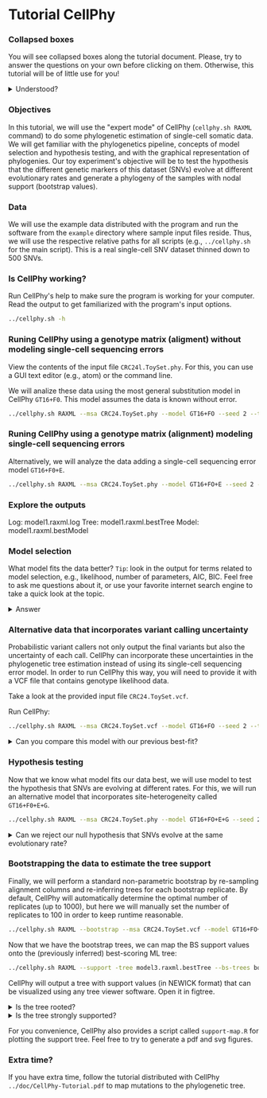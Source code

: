# Tutorial CellPhy

### Collapsed boxes
You will see collapsed boxes along the tutorial document. Please, try to answer the questions on your own before clicking on them. Otherwise, this tutorial will be of little use for you!

<details><summary>Understood?</summary>
<p>
YES!
</p>
</details>

### Objectives
In this tutorial, we will use the "expert mode" of CellPhy (`cellphy.sh RAXML` command) to do some phylogenetic estimation of single-cell somatic data. We will get familiar with the phylogenetics pipeline, concepts of model selection and hypothesis testing, and with the graphical representation of phylogenies. Our toy experiment's objective will be to test the hypothesis that the different genetic markers of this dataset (SNVs) evolve at different evolutionary rates and generate a phylogeny of the samples with nodal support (bootstrap values).

### Data
We will use the example data distributed with the program and run the software from the `example` directory where sample input files reside. Thus, we will use the respective relative paths for all scripts (e.g., `../cellphy.sh` for the main script). This is a real single-cell SNV dataset thinned down to 500 SNVs.

### Is CellPhy working?
Run CellPhy's help to make sure the program is working for your computer. Read the output to get familiarized with the program's input options.
```bash
../cellphy.sh -h
```
### Runing CellPhy using a genotype matrix (aligment) without modeling single-cell sequencing errors
View the contents of the input file `CRC24l.ToySet.phy`. For this, you can use a GUI text editor (e.g., atom) or the command line.

We will analize these data using the most general substitution model in CellPhy `GT16+F0`. This model assumes the data is known without error.  

```bash
../cellphy.sh RAXML --msa CRC24.ToySet.phy --model GT16+FO --seed 2 --threads 1 --prefix model1
```

### Runing CellPhy using a genotype matrix (alignment) modeling single-cell sequencing errors
Alternatively, we will analyze the data adding a single-cell sequencing error model `GT16+F0+E`.

```bash
../cellphy.sh RAXML --msa CRC24.ToySet.phy --model GT16+FO+E --seed 2 --threads 1 --prefix model2
```

### Explore the outputs
Log: model1.raxml.log
Tree: model1.raxml.bestTree
Model: model1.raxml.bestModel


### Model selection
What model fits the data better?
`Tip`: look in the output for terms related to model selection, e.g., likelihood, number of parameters, AIC, BIC. Feel free to ask me questions about it, or use your favorite internet search engine to take a quick look at the topic.

<details><summary>Answer</summary>
<p>
Comparing the AIC or BIC of the models will give you a quick and clear answer that the `GT16+F0+E` fits this data better (lower value). Alternatively, you could use a likelihood ratio test since these models are nested. I would not expect you to know this last bit and is not necessary at this point.
</p>
</details>

### Alternative data that incorporates variant calling uncertainty
Probabilistic variant callers not only output the final variants but also the uncertainty of each call. CellPhy can incorporate these uncertainties in the phylogenetic tree estimation instead of using its single-cell sequencing error model. In order to run CellPhy this way, you will need to provide it with a VCF file that contains genotype likelihood data.

Take a look at the provided input file `CRC24.ToySet.vcf`.

Run CellPhy:

```bash
../cellphy.sh RAXML --msa CRC24.ToySet.vcf --model GT16+FO --seed 2 --threads 1 --prefix data2 
```

<details><summary>Can you compare this model with our previous best-fit?</summary>
<p>
No, you can't, since the data is different. We will continue with the other dataset. You do not need to finish this run.
</p>
</details>
 
### Hypothesis testing
Now that we know what model fits our data best, we will use  model to test the hypothesis that SNVs are evolving at different rates. For this, we will run an alternative model that incorporates site-heterogeneity called `GT16+F0+E+G`.

```bash
../cellphy.sh RAXML --msa CRC24.ToySet.phy --model GT16+FO+E+G --seed 2 --threads 1 --prefix model3
```

<details><summary>Can we reject our null hypothesis that SNVs evolve at the same evolutionary rate?</summary>
<p>
Yes. You can use an LRT or calculate the relative likelihood by comparing AICs. For example, in my execution, the relative likelihood would be:
```bash
perl -e "print exp((19014.886826 - 19210.530485)/2)"
```
</p>
</details>


### Bootstrapping the data to estimate the tree support
Finally, we will perform a standard non-parametric bootstrap by re-sampling alignment columns and re-inferring trees for each bootstrap replicate. By default, CellPhy will automatically determine the optimal number of replicates (up to 1000), but here we will manually set the number of replicates to 100 in order to keep runtime reasonable.  

```bash
../cellphy.sh RAXML --bootstrap --msa CRC24.ToySet.vcf --model GT16+FO+E+G --seed 2 --threads 1 --bs-trees 100 --prefix bootstrap
```

Now that we have the bootstrap trees, we can map the BS support values onto the (previously inferred) best-scoring ML tree:

```bash
../cellphy.sh RAXML --support -tree model3.raxml.bestTree --bs-trees bootstrap.raxml.bootstraps --prefix final --threads 1
```

CellPhy will output a tree with support values (in NEWICK format) that can be visualized using any tree viewer software. Open it in figtree.


<details><summary>Is the tree rooted?</summary>
<p>
No, CellPhy estimates unrooted trees. Use the re-rooting option to root it using the healthy/normal tissue sample included.
</p>
</details>

<details><summary>Is the tree strongly supported?</summary>
<p>
No, the bootstrap support values are generally quite low (>80 are usually considered good). Remember, we are using a thinned dataset to execute things fast.
</p>
</details>

For you convenience, CellPhy also provides a script called `support-map.R` for plotting the support tree. Feel free to try to generate a pdf and svg figures.

### Extra time?

If you have extra time, follow the tutorial distributed with CellPhy `../doc/CellPhy-Tutorial.pdf` to map mutations to the phylogenetic tree. 

<!--

# **Mapping mutations onto a phylogenetic tree**
<p style='text-align: justify;'>Cancer genomics studies are, for the most part, interested in understanding when "**driver**" mutations appeared in the malignant cell population. On this basis, we will next show how to map mutations onto a phylogenetic tree using CellPhy. Although the full VCF can be used, users are free to choose which mutations they wish to map onto the inferred phylogeny. In this tutorial, we will focus solely on a set of 15 exonic mutations from the original VCF.   
  
Our input files will therefore consist of a "trimmed" VCF only carrying this subset of exonic mutations, together with the best tree and model estimates from our original CellPhy run (tree search).</p>  

<br/>  

\scriptsize

```{r, engine = 'bash', eval = FALSE}
$ head -n 5 CRC24.MutationsMap 
#Chr	Position	GeneID
2	71042907	CLEC4F
2	142274377	LRP1B
3	33048242	GLB1
4	16764214	LDB2
$ bcftools view -T CRC24.MutationsMap CRC24.ToySet.vcf -O v -o CRC24.ToySet.Exonic.vcf
$ ../cellphy.sh RAXML --mutmap \
    --msa CRC24.ToySet.Exonic.vcf \
    --model CRC24.VCF.GL16.Tree.raxml.bestModel \ 
    --tree CRC24.VCF.GL16.Tree.raxml.bestTree \
    --opt-branches off --prefix CRC24.ToySet.Exonic.Mapped --threads 1
Branch-labeled tree saved to: CRC24.ToySet.Exonic.Mapped.raxml.mutationMapTree
Per-branch mutation list saved to: CRC24.ToySet.Exonic.Mapped.raxml.mutationMapList
```

\normalsize

***

<br/>  


# **Visualizing the results**
<p style='text-align: justify;'>Once it's done, CellPhy will output 2 distinct files:.</p>

* **(A)** _CRC24.ToySet.Exonic.Mapped.raxml.mutationMapTree_  
   &rarr; Newick tree file with indexed branches
* **(B)** _CRC24.ToySet.Exonic.Mapped.raxml.mutationMapList_  
   &rarr; Text file with the number and the list of mutations per branch


<p style='text-align: justify;'>We can now use the _mutation-map.R_ accompanying script to plot the mutations onto the phylogenetic tree. If you run this script wihtout any parameters, it will show a help message:</p>

<br/> 

\scriptsize

```{r, engine = 'bash', eval = FALSE}
$ ../script/mutation-map.R 
CellPhy - Mutation mapping plot - 22.07.2020
Created by: Alexey Kozlov, Joao M Alves, Alexandros Stamatakis & David Posada
Usage: ./mutation-map.R raxml.mutationMapTree raxml.mutationMapList Outgroup Output_prefix [geneIDs]
*Required files:
	-Tree
	-Mutation List
	-Outgroup name (comma-delimited list of taxa or NONE)
	-Output Prefix
*Optional:
	-Gene IDs (tab-delimited)
```

\normalsize

<p style='text-align: justify;'>Now let's run it again but this time with the required parameters:</p>

<br/>  

\scriptsize

```{r, engine = 'bash', eval = FALSE}
$ ../script/mutation-map.R \
    CRC24.ToySet.Exonic.Mapped.raxml.mutationMapTree \
    CRC24.ToySet.Exonic.Mapped.raxml.mutationMapList \
    Healthy \
    CRC24.ToySet.ExonicMutMap
Generating mutation-mapped tree plot...
Done!
```

\normalsize

<p style='text-align: justify;'>If everything went as expected, you should have generated the following figure, in PDF format (_CRC24.ToySet.ExonicMutMap.pdf_), where the mutations are mapped onto the tree branches (**Figure 2**).</p>

![CRC24 phylogenetic tree with 15 exonic mutations mapped (genomic position)](../example/CRC24.ToySet.ExonicMutMap.pdf){ width=100% }

<p style='text-align: justify;'>If you are interested in plotting the gene names instead, you can provide a tab-delimited file (as the one we used to subset our original VCF) linking the genomic position to its gene ID:</p>

<br/>  

\scriptsize

```{r, engine = 'bash', eval = FALSE}
$ head -n 5 CRC24.MutationsMap 
#Chr	Position	GeneID
2	71042907	CLEC4F
2	142274377	LRP1B
3	33048242	GLB1
4	16764214	LDB2
```

\normalsize

<p style='text-align: justify;'>Afterwards, we can run _mutation-map.R_ again, but changing the output prefix so that you don't overwrite the previous results:</p>

<br/>  

\scriptsize
```{r, engine = 'bash', eval = FALSE}
$ ../script/mutation-map.R \
    CRC24.ToySet.Exonic.Mapped.raxml.mutationMapTree \
    CRC24.ToySet.Exonic.Mapped.raxml.mutationMapList \
    Healthy \
    CRC24.ToySet.ExonicMutMap-GeneID \
    CRC24.MutationsMap
Converting positions to GeneID...
Generating mutation-mapped tree plot...
Done!
```
\normalsize

<p style='text-align: justify;'>You will notice that our tree now has the gene names displayed, instead of the genomic positions (Figure 3).</p>

<center>

![CRC24 phylogenetic tree with 15 exonic mutations mapped (gene names)](../example/CRC24.ToySet.ExonicMutMap-GeneID.pdf){ width=100% }

</center>-->
